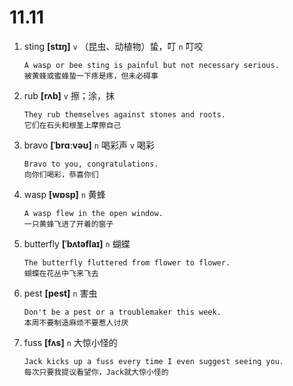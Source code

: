 # 11.11

1. sting **[stɪŋ]** `v` （昆虫、动植物）蛰，叮 `n` 叮咬

   ```
   A wasp or bee sting is painful but not necessary serious.
   被黄蜂或蜜蜂蛰一下疼是疼，但未必碍事
   ```

2. rub **[rʌb]** `v` 擦；涂，抹

   ```
   They rub themselves against stones and roots.
   它们在石头和根茎上摩擦自己
   ```

3. bravo **[ˈbrɑːvəʊ]** `n` 喝彩声 `v` 喝彩

   ```
   Bravo to you, congratulations.
   向你们喝彩，恭喜你们
   ```

4. wasp **[wɒsp]** `n` 黄蜂

   ```
   A wasp flew in the open window.
   一只黄蜂飞进了开着的窗子
   ```

5. butterfly **[ˈbʌtəflaɪ]** `n` 蝴蝶

   ```
   The butterfly fluttered from flower to flower.
   蝴蝶在花丛中飞来飞去
   ```

6. pest **[pest]** `n` 害虫

   ```
   Don't be a pest or a troublemaker this week.
   本周不要制造麻烦不要惹人讨厌
   ```

7. fuss **[fʌs]** `n` 大惊小怪的
   ```
   Jack kicks up a fuss every time I even suggest seeing you.
   每次只要我提议看望你，Jack就大惊小怪的
   ```
